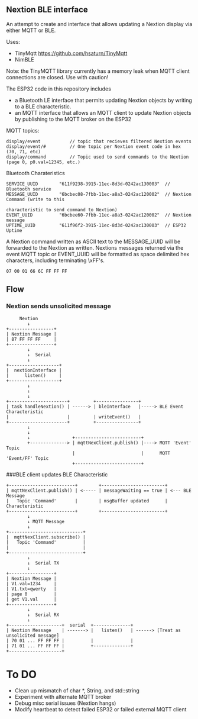## Nextion BLE interface

An attempt to create and interface that allows updating a Nextion display via either MQTT or BLE.

Uses:

* TinyMqtt https://github.com/hsaturn/TinyMqtt
* NimBLE

Note: the TinyMQTT library currently has a memory leak when MQTT client connections are closed. Use with caution!

The ESP32 code in this repository includes 

* a Bluetooth LE interface that permits updating Nextion objects by writing to a BLE characteristic. 
* an MQTT interface that allows an MQTT client to update Nextion objects by publishing to the MQTT broker on the ESP32

MQTT topics:
```
display/event           // topic that recieves filtered Nextion events
display/event/#         // One topic per Nextion event code in hex (70, 71, etc)
display/command         // Topic used to send commands to the Nextion (page 0, p0.val=12345, etc.)
```
Bluetooth Charateristics
```
SERVICE_UUID        "611f9238-3915-11ec-8d3d-0242ac130003"  // Bluetooth service
MESSAGE_UUID        "6bcbec08-7fbb-11ec-a8a3-0242ac120002"  // Nextion Command (write to this 
                                                               characteristic to send command to Nextion)
EVENT_UUID          "6bcbee60-7fbb-11ec-a8a3-0242ac120002"  // Nextion message
UPTIME_UUID         "611f96f2-3915-11ec-8d3d-0242ac130003"  // ESP32 Uptime
```
A Nextion command written as ASCII text to the MESSAGE_UUID will be forwarded to the Nextion as written.
Nextions messages returned via the event MQTT topic or EVENT_UUID will be formatted as space delimited hex characters, including terminating \xFF's.
```
07 00 01 66 6C FF FF FF
```
## Flow
### Nextion sends unsolicited message

```
     Nextion
        ↓            
+-----------------+
| Nextion Message | 
| 87 FF FF FF     |
+-----------------+
        ↓
        ↓  Serial
        ↓
+-------------------+ 
|  nextionInterface |
|      listen()     | 
+-------------------+ 
        ↓
        ↓
        ↓
+----------------------+         +----------------+
| task handleNextion() | ------> | bleInterface   |-----> BLE Event Characteristic
|                      |         | writeEvent()   |
+----------------------+         +----------------+
        ↓
        ↓
        ↓                +-------------------------+
        +--------------> | mqttNexClient.publish() |----> MQTT 'Event' Topic
                         |                         |      MQTT 'Event/FF' Topic
                         +-------------------------+

```

###BLE client updates BLE Characteristic

```
+-------------------------+        +------------------------+
| mqttNexClient.publish() | <----- | messageWaiting == true | <--- BLE Message
|   Topic 'Command'       |        | msgBuffer updated      |      Characteristic
+-------------------------+        +------------------------+
        ↓
        ↓ MQTT Message
        ↓
+----------------------------+
|  mqttNexClient.subscribe() |
|   Topic 'Command'          |
|                            |
+----------------------------+
        ↓
        ↓  Serial TX
        ↓
+-----------------+
| Nextion Message |
| V1.val=1234     |
| V1.txt=qwerty   |
| page 0          |
| get V1.val      |
+-----------------+
        ↓
        ↓  Serial RX
        ↓
+--------------------+  serial  +--------------+
| Nextion Message    | -------> |   listen()   | ------> [Treat as unsolicited message]
| 70 01 ... FF FF FF |          |              |
| 71 01 ... FF FF FF |          +--------------+
+--------------------+

```
# To DO

* Clean up mismatch of char *, String, and std::string
* Experiment with alternate MQTT broker
* Debug misc serial issues (Nextion hangs)
* Modify heartbeat to detect failed ESP32 or failed external MQTT client